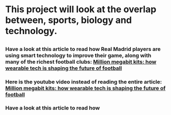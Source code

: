 # This project will look at the overlap between, sports, biology and technology. 

## 

### Have a look at this article to read how Real Madrid players are using smart technology to improve their game, along with many of the richest football clubs: [Million megabit kits: how wearable tech is shaping the future of football](http://www.wired.co.uk/article/real-madrid-wearable-tech-shaping-football-future)

### Here is the youtube video instead of reading the entire article: [Million megabit kits: how wearable tech is shaping the future of football](https://www.youtube.com/watch?v=xFf_A0MeedU)

### Have a look at this article to read how 
